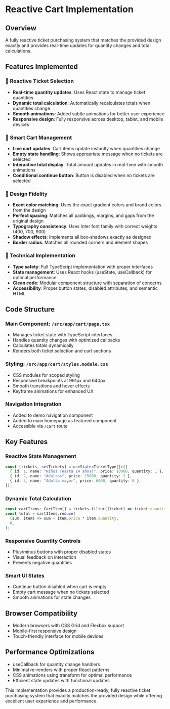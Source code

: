 # Reactive Cart Implementation

## Overview

A fully reactive ticket purchasing system that matches the provided design exactly and provides real-time updates for quantity changes and total calculations.

## Features Implemented

### 🎫 Reactive Ticket Selection

- **Real-time quantity updates**: Uses React state to manage ticket quantities
- **Dynamic total calculation**: Automatically recalculates totals when quantities change
- **Smooth animations**: Added subtle animations for better user experience
- **Responsive design**: Fully responsive across desktop, tablet, and mobile devices

### 🛒 Smart Cart Management

- **Live cart updates**: Cart items update instantly when quantities change
- **Empty state handling**: Shows appropriate message when no tickets are selected
- **Interactive total display**: Total amount updates in real-time with smooth animations
- **Conditional continue button**: Button is disabled when no tickets are selected

### 🎨 Design Fidelity

- **Exact color matching**: Uses the exact gradient colors and brand colors from the design
- **Perfect spacing**: Matches all paddings, margins, and gaps from the original design
- **Typography consistency**: Uses Inter font family with correct weights (400, 700, 900)
- **Shadow effects**: Implements all box-shadows exactly as designed
- **Border radius**: Matches all rounded corners and element shapes

### 🔧 Technical Implementation

- **Type safety**: Full TypeScript implementation with proper interfaces
- **State management**: Uses React hooks (useState, useCallback) for optimal performance
- **Clean code**: Modular component structure with separation of concerns
- **Accessibility**: Proper button states, disabled attributes, and semantic HTML

## Code Structure

### Main Component: `/src/app/cart/page.tsx`

- Manages ticket state with TypeScript interfaces
- Handles quantity changes with optimized callbacks
- Calculates totals dynamically
- Renders both ticket selection and cart sections

### Styling: `/src/app/cart/styles.module.css`

- CSS modules for scoped styling
- Responsive breakpoints at 991px and 640px
- Smooth transitions and hover effects
- Keyframe animations for enhanced UX

### Navigation Integration

- Added to demo navigation component
- Added to main homepage as featured component
- Accessible via `/cart` route

## Key Features

### Reactive State Management

```typescript
const [tickets, setTickets] = useState<TicketType[]>([
  { id: 1, name: "Niños (Hasta 14 años)", price: 10000, quantity: 1 },
  { id: 2, name: "Adultos", price: 15000, quantity: 2 },
  { id: 3, name: "Adulto mayor", price: 6000, quantity: 0 },
]);
```

### Dynamic Total Calculation

```typescript
const cartItems: CartItem[] = tickets.filter((ticket) => ticket.quantity > 0);
const total = cartItems.reduce(
  (sum, item) => sum + item.price * item.quantity,
  0,
);
```

### Responsive Quantity Controls

- Plus/minus buttons with proper disabled states
- Visual feedback on interaction
- Prevents negative quantities

### Smart UI States

- Continue button disabled when cart is empty
- Empty cart message when no tickets selected
- Smooth animations for state changes

## Browser Compatibility

- Modern browsers with CSS Grid and Flexbox support
- Mobile-first responsive design
- Touch-friendly interface for mobile devices

## Performance Optimizations

- useCallback for quantity change handlers
- Minimal re-renders with proper React patterns
- CSS animations using transform for optimal performance
- Efficient state updates with functional updates

This implementation provides a production-ready, fully reactive ticket purchasing system that exactly matches the provided design while offering excellent user experience and performance.
